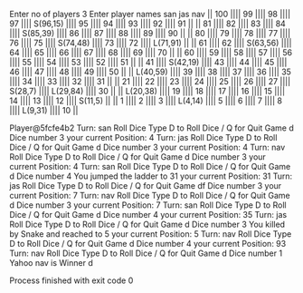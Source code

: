 
Enter no of players
3
Enter player names
san
jas
nav
||      100    ||||       99    ||||       98    ||||       97    ||||  S(96,15)   ||||       95    ||||       94    ||||       93    ||||       92    ||||       91    ||
||       81    ||||       82    ||||       83    ||||       84    ||||  S(85,39)   ||||       86    ||||       87    ||||       88    ||||       89    ||||       90    ||
||       80    ||||       79    ||||       78    ||||       77    ||||       76    ||||       75    ||||  S(74,48)   ||||       73    ||||       72    ||||  L(71,91)   ||
||       61    ||||       62    ||||  S(63,56)   ||||       64    ||||       65    ||||       66    ||||       67    ||||       68    ||||       69    ||||       70    ||
||       60    ||||       59    ||||       58    ||||       57    ||||       56    ||||       55    ||||       54    ||||       53    ||||       52    ||||       51    ||
||       41    ||||  S(42,19)   ||||       43    ||||       44    ||||       45    ||||       46    ||||       47    ||||       48    ||||       49    ||||       50    ||
||  L(40,59)   ||||       39    ||||       38    ||||       37    ||||       36    ||||       35    ||||       34    ||||       33    ||||       32    ||||       31    ||
||       21    ||||       22    ||||       23    ||||       24    ||||       25    ||||       26    ||||       27    ||||   S(28,7)   ||||  L(29,84)   ||||       30    ||
||  L(20,38)   ||||       19    ||||       18    ||||       17    ||||       16    ||||       15    ||||       14    ||||       13    ||||       12    ||||   S(11,5)   ||
||        1    ||||        2    ||||        3    ||||   L(4,14)   ||||        5    ||||        6    ||||        7    ||||        8    ||||   L(9,31)   ||||       10    ||

Player@5fcfe4b2
Turn: san
Roll Dice
Type D to Roll Dice / Q for Quit Game
d
Dice number 3
your current Position: 4
Turn: jas
Roll Dice
Type D to Roll Dice / Q for Quit Game
d
Dice number 3
your current Position: 4
Turn: nav
Roll Dice
Type D to Roll Dice / Q for Quit Game
d
Dice number 3
your current Position: 4
Turn: san
Roll Dice
Type D to Roll Dice / Q for Quit Game
d
Dice number 4
You jumped the ladder to 31
your current Position: 31
Turn: jas
Roll Dice
Type D to Roll Dice / Q for Quit Game
df
Dice number 3
your current Position: 7
Turn: nav
Roll Dice
Type D to Roll Dice / Q for Quit Game
d
Dice number 3
your current Position: 7
Turn: san
Roll Dice
Type D to Roll Dice / Q for Quit Game
d
Dice number 4
your current Position: 35
Turn: jas
Roll Dice
Type D to Roll Dice / Q for Quit Game
d
Dice number 3
You killed by Snake and reached to 5
your current Position: 5
Turn: nav
Roll Dice
Type D to Roll Dice / Q for Quit Game
d
Dice number 4
your current Position: 93
Turn: nav
Roll Dice
Type D to Roll Dice / Q for Quit Game
d
Dice number 1
Yahoo nav is Winner
d

Process finished with exit code 0
